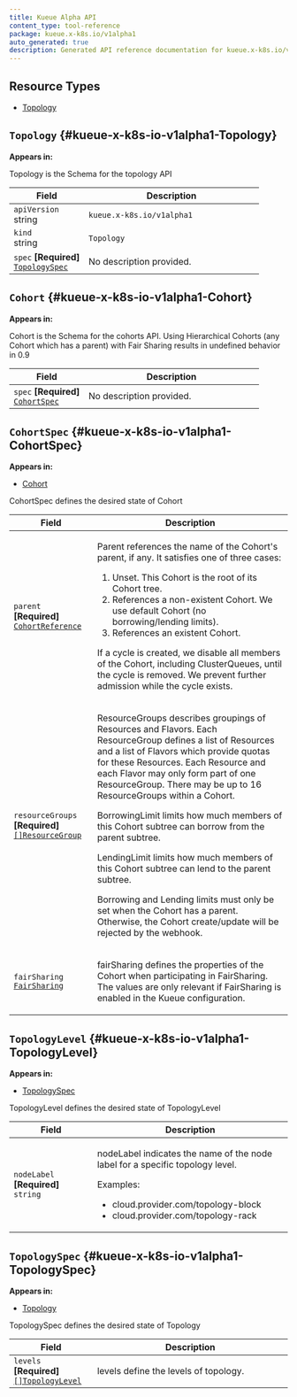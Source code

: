 ```yaml
---
title: Kueue Alpha API
content_type: tool-reference
package: kueue.x-k8s.io/v1alpha1
auto_generated: true
description: Generated API reference documentation for kueue.x-k8s.io/v1alpha1.
---
```



## Resource Types 


- [Topology](#kueue-x-k8s-io-v1alpha1-Topology)
  

## `Topology`     {#kueue-x-k8s-io-v1alpha1-Topology}
    

**Appears in:**



<p>Topology is the Schema for the topology API</p>


<table class="table">
<thead><tr><th width="30%">Field</th><th>Description</th></tr></thead>
<tbody>
    
<tr><td><code>apiVersion</code><br/>string</td><td><code>kueue.x-k8s.io/v1alpha1</code></td></tr>
<tr><td><code>kind</code><br/>string</td><td><code>Topology</code></td></tr>
    
  
<tr><td><code>spec</code> <B>[Required]</B><br/>
<a href="#kueue-x-k8s-io-v1alpha1-TopologySpec"><code>TopologySpec</code></a>
</td>
<td>
   <span class="text-muted">No description provided.</span></td>
</tr>
</tbody>
</table>

## `Cohort`     {#kueue-x-k8s-io-v1alpha1-Cohort}
    

**Appears in:**



<p>Cohort is the Schema for the cohorts API. Using Hierarchical
Cohorts (any Cohort which has a parent) with Fair Sharing
results in undefined behavior in 0.9</p>


<table class="table">
<thead><tr><th width="30%">Field</th><th>Description</th></tr></thead>
<tbody>
    
  
<tr><td><code>spec</code> <B>[Required]</B><br/>
<a href="#kueue-x-k8s-io-v1alpha1-CohortSpec"><code>CohortSpec</code></a>
</td>
<td>
   <span class="text-muted">No description provided.</span></td>
</tr>
</tbody>
</table>

## `CohortSpec`     {#kueue-x-k8s-io-v1alpha1-CohortSpec}
    

**Appears in:**

- [Cohort](#kueue-x-k8s-io-v1alpha1-Cohort)


<p>CohortSpec defines the desired state of Cohort</p>


<table class="table">
<thead><tr><th width="30%">Field</th><th>Description</th></tr></thead>
<tbody>
    
  
<tr><td><code>parent</code> <B>[Required]</B><br/>
<a href="#kueue-x-k8s-io-v1beta1-CohortReference"><code>CohortReference</code></a>
</td>
<td>
   <p>Parent references the name of the Cohort's parent, if
any. It satisfies one of three cases:</p>
<ol>
<li>Unset. This Cohort is the root of its Cohort tree.</li>
<li>References a non-existent Cohort. We use default Cohort (no borrowing/lending limits).</li>
<li>References an existent Cohort.</li>
</ol>
<p>If a cycle is created, we disable all members of the
Cohort, including ClusterQueues, until the cycle is
removed.  We prevent further admission while the cycle
exists.</p>
</td>
</tr>
<tr><td><code>resourceGroups</code> <B>[Required]</B><br/>
<a href="#kueue-x-k8s-io-v1beta1-ResourceGroup"><code>[]ResourceGroup</code></a>
</td>
<td>
   <p>ResourceGroups describes groupings of Resources and
Flavors.  Each ResourceGroup defines a list of Resources
and a list of Flavors which provide quotas for these
Resources. Each Resource and each Flavor may only form part
of one ResourceGroup.  There may be up to 16 ResourceGroups
within a Cohort.</p>
<p>BorrowingLimit limits how much members of this Cohort
subtree can borrow from the parent subtree.</p>
<p>LendingLimit limits how much members of this Cohort subtree
can lend to the parent subtree.</p>
<p>Borrowing and Lending limits must only be set when the
Cohort has a parent.  Otherwise, the Cohort create/update
will be rejected by the webhook.</p>
</td>
</tr>
<tr><td><code>fairSharing</code><br/>
<a href="#kueue-x-k8s-io-v1beta1-FairSharing"><code>FairSharing</code></a>
</td>
<td>
   <p>fairSharing defines the properties of the Cohort when
participating in FairSharing. The values are only relevant
if FairSharing is enabled in the Kueue configuration.</p>
</td>
</tr>
</tbody>
</table>

## `TopologyLevel`     {#kueue-x-k8s-io-v1alpha1-TopologyLevel}
    

**Appears in:**

- [TopologySpec](#kueue-x-k8s-io-v1alpha1-TopologySpec)


<p>TopologyLevel defines the desired state of TopologyLevel</p>


<table class="table">
<thead><tr><th width="30%">Field</th><th>Description</th></tr></thead>
<tbody>
    
  
<tr><td><code>nodeLabel</code> <B>[Required]</B><br/>
<code>string</code>
</td>
<td>
   <p>nodeLabel indicates the name of the node label for a specific topology
level.</p>
<p>Examples:</p>
<ul>
<li>cloud.provider.com/topology-block</li>
<li>cloud.provider.com/topology-rack</li>
</ul>
</td>
</tr>
</tbody>
</table>

## `TopologySpec`     {#kueue-x-k8s-io-v1alpha1-TopologySpec}
    

**Appears in:**

- [Topology](#kueue-x-k8s-io-v1alpha1-Topology)


<p>TopologySpec defines the desired state of Topology</p>


<table class="table">
<thead><tr><th width="30%">Field</th><th>Description</th></tr></thead>
<tbody>
    
  
<tr><td><code>levels</code> <B>[Required]</B><br/>
<a href="#kueue-x-k8s-io-v1alpha1-TopologyLevel"><code>[]TopologyLevel</code></a>
</td>
<td>
   <p>levels define the levels of topology.</p>
</td>
</tr>
</tbody>
</table>
  